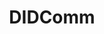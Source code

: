 ---
git: https://github.com/decentralized-identity/didcomm-messaging
logohandle: didcomm
sort: didcomm
title: DIDComm
website: https://didcomm.org/
---